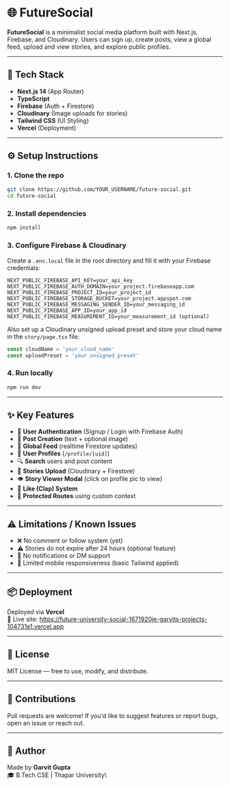 # 🌐 FutureSocial

**FutureSocial** is a minimalist social media platform built with Next.js, Firebase, and Cloudinary. Users can sign up, create posts, view a global feed, upload and view stories, and explore public profiles.

---

## 🚀 Tech Stack

- **Next.js 14** (App Router)
- **TypeScript**
- **Firebase** (Auth + Firestore)
- **Cloudinary** (Image uploads for stories)
- **Tailwind CSS** (UI Styling)
- **Vercel** (Deployment)

---

## ⚙️ Setup Instructions

### 1. Clone the repo

```bash
git clone https://github.com/YOUR_USERNAME/future-social.git
cd future-social
```

### 2. Install dependencies

```bash
npm install
```

### 3. Configure Firebase & Cloudinary

Create a `.env.local` file in the root directory and fill it with your Firebase credentials:

```env
NEXT_PUBLIC_FIREBASE_API_KEY=your_api_key
NEXT_PUBLIC_FIREBASE_AUTH_DOMAIN=your_project.firebaseapp.com
NEXT_PUBLIC_FIREBASE_PROJECT_ID=your_project_id
NEXT_PUBLIC_FIREBASE_STORAGE_BUCKET=your_project.appspot.com
NEXT_PUBLIC_FIREBASE_MESSAGING_SENDER_ID=your_messaging_id
NEXT_PUBLIC_FIREBASE_APP_ID=your_app_id
NEXT_PUBLIC_FIREBASE_MEASUREMENT_ID=your_measurement_id (optional)
```

Also set up a Cloudinary unsigned upload preset and store your cloud name in the `story/page.tsx` file:

```ts
const cloudName = 'your_cloud_name'
const uploadPreset = 'your_unsigned_preset'
```

### 4. Run locally

```bash
npm run dev
```

---

## ✨ Key Features

- 🔐 **User Authentication** (Signup / Login with Firebase Auth)
- 📝 **Post Creation** (text + optional image)
- 📰 **Global Feed** (realtime Firestore updates)
- 👤 **User Profiles** (`/profile/[uid]`)
- 🔍 **Search** users and post content
- 📸 **Stories Upload** (Cloudinary + Firestore)
- 👁 **Story Viewer Modal** (click on profile pic to view)
- 👏 **Like (Clap) System**
- 🧠 **Protected Routes** using custom context

---

## ⚠️ Limitations / Known Issues

- ❌ No comment or follow system (yet)
- ⚠️ Stories do not expire after 24 hours (optional feature)
- 🛑 No notifications or DM support
- 📱 Limited mobile responsiveness (basic Tailwind applied)

---

## 📦 Deployment

Deployed via **Vercel**\
🔗 Live site: https://future-university-social-1671920je-garvits-projects-104731e1.vercel.app

---

## 📄 License

MIT License — free to use, modify, and distribute.

---

## 💬 Contributions

Pull requests are welcome! If you'd like to suggest features or report bugs, open an issue or reach out.

---

## 🙌 Author

Made by **Garvit Gupta**\
🎓 B.Tech CSE | Thapar University\


